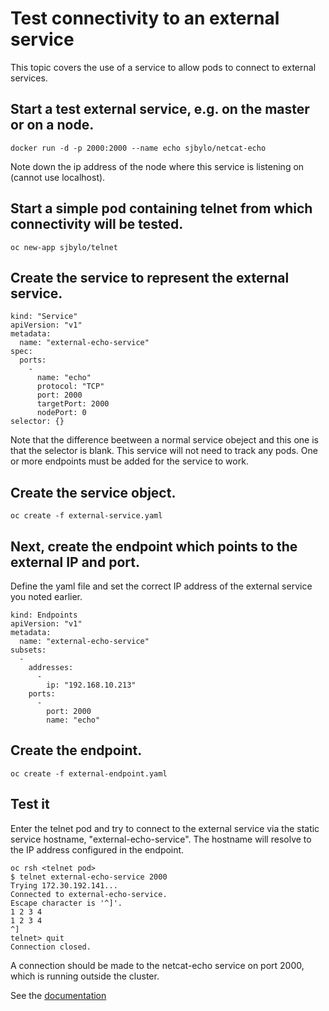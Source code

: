 # Test connectivity to an external service

This topic covers the use of a service to allow pods to connect to external services.

## Start a test external service, e.g. on the master or on a node.  

```
docker run -d -p 2000:2000 --name echo sjbylo/netcat-echo
```
Note down the ip address of the node where this service is listening on (cannot use localhost).

## Start a simple pod containing telnet from which connectivity will be tested.

```
oc new-app sjbylo/telnet
```

## Create the service to represent the external service.

```
kind: "Service"
apiVersion: "v1"
metadata:
  name: "external-echo-service"
spec:
  ports:
    -
      name: "echo"
      protocol: "TCP"
      port: 2000
      targetPort: 2000
      nodePort: 0
selector: {}
```
Note that the difference beetween a normal service obeject and this one is that the selector is blank. This service will not need to track any pods.  One or more endpoints must be added for the service to work.

## Create the service object. 

```
oc create -f external-service.yaml
```

## Next, create the endpoint which points to the external IP and port.

Define the yaml file and set the correct IP address of the external service you noted earlier.  

```
kind: Endpoints
apiVersion: "v1"
metadata:
  name: "external-echo-service" 
subsets: 
  -
    addresses:
      -
        ip: "192.168.10.213" 
    ports:
      -
        port: 2000 
        name: "echo"
```

## Create the endpoint. 

```
oc create -f external-endpoint.yaml
```

## Test it

Enter the telnet pod and try to connect to the external service via the static service hostname, "external-echo-service".  The hostname will resolve to the IP address configured in the endpoint. 

```
oc rsh <telnet pod>
$ telnet external-echo-service 2000
Trying 172.30.192.141...
Connected to external-echo-service.
Escape character is '^]'.
1 2 3 4
1 2 3 4
^]
telnet> quit
Connection closed.
```

A connection should be made to the netcat-echo service on port 2000, which is running outside the cluster. 

See the [documentation](https://docs.openshift.com/container-platform/3.5/dev_guide/integrating_external_services.html#using-an-ip-address-and-endpoints)
